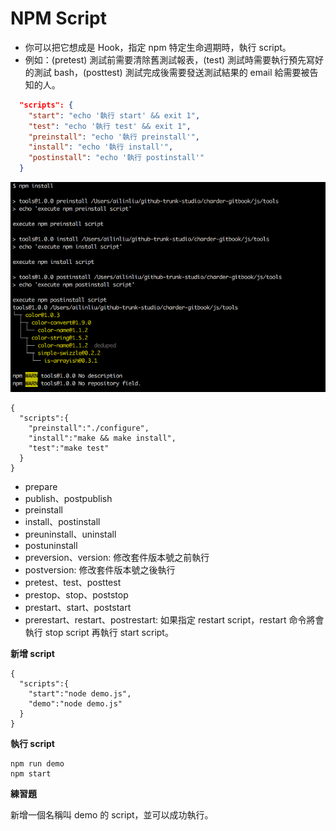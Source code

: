 # NPM Script

* 你可以把它想成是 Hook，指定 npm 特定生命週期時，執行 script。
* 例如：(pretest) 測試前需要清除舊測試報表，(test) 測試時需要執行預先寫好的測試 bash，(posttest) 測試完成後需要發送測試結果的 email 給需要被告知的人。

```json
  "scripts": {
    "start": "echo '執行 start' && exit 1",
    "test": "echo '執行 test' && exit 1",
    "preinstall": "echo '執行 preinstall'",
    "install": "echo '執行 install'",
    "postinstall": "echo '執行 postinstall'"
  }
```

![](assets/demo-script.png)

```
{
  "scripts":{
    "preinstall":"./configure",
    "install":"make && make install",
    "test":"make test"
  }
}
```

* prepare
* publish、postpublish
* preinstall
* install、postinstall
* preuninstall、uninstall
* postuninstall
* preversion、version: 修改套件版本號之前執行
* postversion: 修改套件版本號之後執行
* pretest、test、posttest
* prestop、stop、poststop
* prestart、start、poststart
* prerestart、restart、postrestart: 如果指定 restart script，restart 命令將會執行 stop script 再執行 start script。

**新增 script**

```
{
  "scripts":{
    "start":"node demo.js",
    "demo":"node demo.js"
  }
}
```

**執行 script**

```
npm run demo
npm start
```

**練習題**

新增一個名稱叫 demo 的 script，並可以成功執行。
